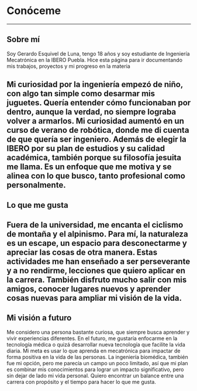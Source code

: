 # Conóceme
---

## Sobre mí

Soy Gerardo Esquivel de Luna, tengo 18 años y soy estudiante de Ingeniería Mecatrónica en la IBERO Puebla. Hice esta página para ir documentando mis trabajos, proyectos y mi progreso en la materia 

Mi curiosidad por la ingeniería empezó de niño, con algo tan simple como desarmar mis juguetes. Quería entender cómo funcionaban por dentro, aunque la verdad, no siempre lograba volver a armarlos. Mi curiosidad aumentó en un curso de verano de robótica, donde me di cuenta de que quería ser ingeniero. Además de elegir la IBERO por su plan de estudios y su calidad académica, también porque su filosofía jesuita me llama. Es un enfoque que me motiva y se alinea con lo que busco, tanto profesional como personalmente. 
---

## Lo que me gusta

Fuera de la universidad, me encanta el ciclismo de montaña y el alpinismo. Para mí, la naturaleza es un escape, un espacio para desconectarme y apreciar las cosas de otra manera. Estas actividades me han enseñado a ser perseverante y a no rendirme, lecciones que quiero aplicar en la carrera. También disfruto mucho salir con mis amigos, conocer lugares nuevos y aprender cosas nuevas para ampliar mi visión de la vida. 
---

## Mi visión a futuro

Me considero una persona bastante curiosa, que siempre busca aprender y vivir experiencias diferentes. En el futuro, me gustaría enfocarme en la tecnología médica o quizá desarrollar nueva tecnología que facilite la vida diaria. Mi meta es usar lo que aprenda en mecatrónica para impactar de forma positiva en la vida de las personas. La ingeniería biomédica, también fue mi opción, pero me parecía un campo un poco limitado, así que mi plan es combinar mis conocimientos para lograr un impacto significativo, pero sin dejar de lado mi vida personal. Quiero encontrar un balance entre una carrera con propósito y el tiempo para hacer lo que me gusta. 


